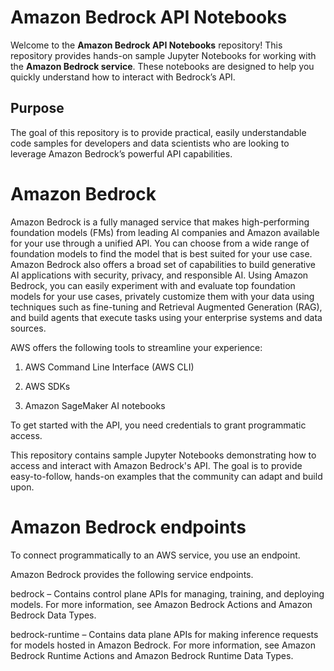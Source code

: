 # Amazon Bedrock API Notebooks

Welcome to the **Amazon Bedrock API Notebooks** repository! This repository provides hands-on sample Jupyter Notebooks for working with the **Amazon Bedrock service**. These notebooks are designed to help you quickly understand how to interact with Bedrock’s API.

## Purpose
The goal of this repository is to provide practical, easily understandable code samples for developers and data scientists who are looking to leverage Amazon Bedrock’s powerful API capabilities.

# Amazon Bedrock
Amazon Bedrock is a fully managed service that makes high-performing foundation models (FMs) from leading AI companies and Amazon available for your use through a unified API. You can choose from a wide range of foundation models to find the model that is best suited for your use case. Amazon Bedrock also offers a broad set of capabilities to build generative AI applications with security, privacy, and responsible AI. Using Amazon Bedrock, you can easily experiment with and evaluate top foundation models for your use cases, privately customize them with your data using techniques such as fine-tuning and Retrieval Augmented Generation (RAG), and build agents that execute tasks using your enterprise systems and data sources.

AWS offers the following tools to streamline your experience:

1) AWS Command Line Interface (AWS CLI)

2) AWS SDKs

3) Amazon SageMaker AI notebooks

To get started with the API, you need credentials to grant programmatic access. 

This repository contains sample Jupyter Notebooks demonstrating how to access and interact with Amazon Bedrock's API. The goal is to provide easy-to-follow, hands-on examples that the community can adapt and build upon.

# Amazon Bedrock endpoints

To connect programmatically to an AWS service, you use an endpoint. 

Amazon Bedrock provides the following service endpoints.

bedrock – Contains control plane APIs for managing, training, and deploying models. For more information, see Amazon Bedrock Actions and Amazon Bedrock Data Types.

bedrock-runtime – Contains data plane APIs for making inference requests for models hosted in Amazon Bedrock. For more information, see Amazon Bedrock Runtime Actions and Amazon Bedrock Runtime Data Types.

